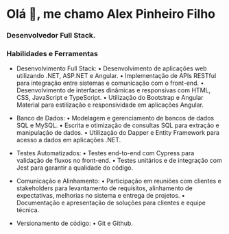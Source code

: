  # Olá 👋, me chamo Alex Pinheiro Filho
 ### Desenvolvedor Full Stack.

### Habilidades e Ferramentas 

- Desenvolvimento Full Stack: 
  • Desenvolvimento de aplicações web utilizando .NET, ASP.NET e Angular. 
  • Implementação de APIs RESTful para integração entre sistemas e comunicação com o front-end. 
  • Desenvolvimento de interfaces dinâmicas e responsivas com HTML, CSS, JavaScript e TypeScript. 
  • Utilização do Bootstrap e Angular Material para estilização e responsividade em aplicações Angular.

- Banco de Dados: 
  • Modelagem e gerenciamento de bancos de dados SQL e MySQL. 
  • Escrita e otimização de consultas SQL para extração e manipulação de dados. 
  • Utilização do Dapper e Entity Framework para acesso a dados em aplicações .NET.

- Testes Automatizados: 
  • Testes end-to-end com Cypress para validação de fluxos no front-end. 
  • Testes unitários e de integração com Jest para garantir a qualidade do código.

- Comunicação e Alinhamento: 
  • Participação em reuniões com clientes e stakeholders para levantamento de requisitos, alinhamento de expectativas, melhorias no sistema e entrega de projetos. 
  • Documentação e apresentação de soluções para clientes e equipe técnica.

- Versionamento de código: 
  • Git e Github.
